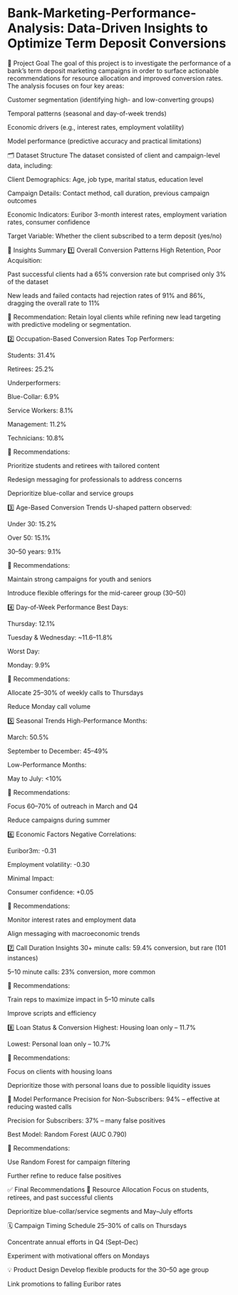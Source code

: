 # Bank-Marketing-Performance-Analysis: Data-Driven Insights to Optimize Term Deposit Conversions
🎯 Project Goal
The goal of this project is to investigate the performance of a bank’s term deposit marketing campaigns in order to surface actionable recommendations for resource allocation and improved conversion rates. The analysis focuses on four key areas:

Customer segmentation (identifying high- and low-converting groups)

Temporal patterns (seasonal and day-of-week trends)

Economic drivers (e.g., interest rates, employment volatility)

Model performance (predictive accuracy and practical limitations)

🗂️ Dataset Structure
The dataset consisted of client and campaign-level data, including:

Client Demographics: Age, job type, marital status, education level

Campaign Details: Contact method, call duration, previous campaign outcomes

Economic Indicators: Euribor 3-month interest rates, employment variation rates, consumer confidence

Target Variable: Whether the client subscribed to a term deposit (yes/no)

📌 Insights Summary
1️⃣ Overall Conversion Patterns
High Retention, Poor Acquisition:

Past successful clients had a 65% conversion rate but comprised only 3% of the dataset

New leads and failed contacts had rejection rates of 91% and 86%, dragging the overall rate to 11%

🔧 Recommendation:
Retain loyal clients while refining new lead targeting with predictive modeling or segmentation.

2️⃣ Occupation-Based Conversion Rates
Top Performers:

Students: 31.4%

Retirees: 25.2%

Underperformers:

Blue-Collar: 6.9%

Service Workers: 8.1%

Management: 11.2%

Technicians: 10.8%

🔧 Recommendations:

Prioritize students and retirees with tailored content

Redesign messaging for professionals to address concerns

Deprioritize blue-collar and service groups

3️⃣ Age-Based Conversion Trends
U-shaped pattern observed:

Under 30: 15.2%

Over 50: 15.1%

30–50 years: 9.1%

🔧 Recommendations:

Maintain strong campaigns for youth and seniors

Introduce flexible offerings for the mid-career group (30–50)

4️⃣ Day-of-Week Performance
Best Days:

Thursday: 12.1%

Tuesday & Wednesday: ~11.6–11.8%

Worst Day:

Monday: 9.9%

🔧 Recommendations:

Allocate 25–30% of weekly calls to Thursdays

Reduce Monday call volume

5️⃣ Seasonal Trends
High-Performance Months:

March: 50.5%

September to December: 45–49%

Low-Performance Months:

May to July: <10%

🔧 Recommendations:

Focus 60–70% of outreach in March and Q4

Reduce campaigns during summer

6️⃣ Economic Factors
Negative Correlations:

Euribor3m: -0.31

Employment volatility: -0.30

Minimal Impact:

Consumer confidence: +0.05

🔧 Recommendations:

Monitor interest rates and employment data

Align messaging with macroeconomic trends

7️⃣ Call Duration Insights
30+ minute calls: 59.4% conversion, but rare (101 instances)

5–10 minute calls: 23% conversion, more common

🔧 Recommendations:

Train reps to maximize impact in 5–10 minute calls

Improve scripts and efficiency

8️⃣ Loan Status & Conversion
Highest: Housing loan only – 11.7%

Lowest: Personal loan only – 10.7%

🔧 Recommendations:

Focus on clients with housing loans

Deprioritize those with personal loans due to possible liquidity issues

🤖 Model Performance
Precision for Non-Subscribers: 94% – effective at reducing wasted calls

Precision for Subscribers: 37% – many false positives

Best Model: Random Forest (AUC 0.790)

🔧 Recommendations:

Use Random Forest for campaign filtering

Further refine to reduce false positives

✅ Final Recommendations
📌 Resource Allocation
Focus on students, retirees, and past successful clients

Deprioritize blue-collar/service segments and May–July efforts

🗓️ Campaign Timing
Schedule 25–30% of calls on Thursdays

Concentrate annual efforts in Q4 (Sept–Dec)

Experiment with motivational offers on Mondays

💡 Product Design
Develop flexible products for the 30–50 age group

Link promotions to falling Euribor rates
